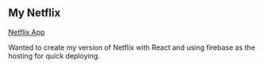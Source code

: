 

## My Netflix

[Netflix App](https://netflix-88dd8.web.app/)

Wanted to create my version of Netflix with React and using firebase as the hosting for quick deploying.

